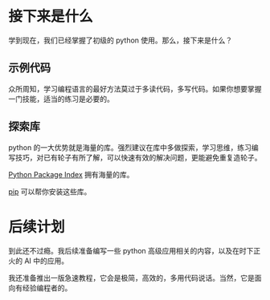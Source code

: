 # 接下来是什么

学到现在，我们已经掌握了初级的 python 使用。那么，接下来是什么？

## 示例代码

众所周知，学习编程语言的最好方法莫过于多读代码，多写代码。如果你想要掌握一门技能，适当的练习是必要的。

## 探索库

python 的一大优势就是海量的库。强烈建议在库中多做探索，学习思维，练习编写技巧，对已有轮子有所了解，可以快速有效的解决问题，更能避免重复造轮子。

[Python Package Index](http://pypi.python.org/pypi) 拥有海量的库。

[pip](http://www.pip-installer.org/en/latest/) 可以帮你安装这些库。

# 后续计划

到此还不过瘾。我后续准备编写一些 python 高级应用相关的内容，以及在时下正火的 AI 中的应用。

我还准备推出一版急速教程，它会是极简，高效的，多用代码说话。当然，它是面向有经验编程者的。
